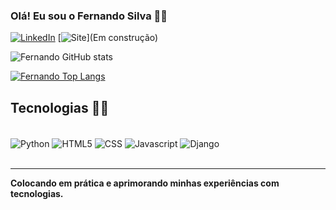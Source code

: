 
### Olá! Eu sou o Fernando Silva 🙋‍♂️

[![LinkedIn](https://img.shields.io/badge/LinkedIn-0077B5?style=for-the-badge&logo=linkedin&logoColor=white)](https://www.linkedin.com/in/fernando-augusto-s-f/)
[![Site](https://img.shields.io/website-up-down-green-red/http/cv.lbesson.qc.to.sv)](Em construção)

![Fernando GitHub stats](https://github-readme-stats.vercel.app/api?username=Fernandoasf&show_icons=true&theme=gruvbox)

[![Fernando Top Langs](https://github-readme-stats.vercel.app/api/top-langs/?username=Fernandoasf&layout=pie)](https://github.com/Fernandoasf/github-readme-stats)

## Tecnologias 👨‍💻

<div style="display: inline_block"><br/>
    <img align="center" alt="Python" src="https://img.shields.io/badge/Python-3776AB?style=for-the-badge&logo=python&logoColor=white" />
    <img align="center" alt="HTML5" src="https://img.shields.io/badge/HTML5-E34F26?style=for-the-badge&logo=html5&logoColor=white" />
    <img align="center" alt="CSS" src="https://img.shields.io/badge/CSS3-1572B6?style=for-the-badge&logo=css3&logoColor=white" />
    <img align="center" alt="Javascript" src="https://img.shields.io/badge/JavaScript-323330?style=for-the-badge&logo=javascript&logoColor=F7DF1E" />
    <img align="center" alt="Django" src="https://img.shields.io/badge/Django-092E20?style=for-the-badge&logo=django&logoColor=white" />
    
</div>
<br/>
<hr align="#">
<b>Colocando em prática e aprimorando minhas experiências com tecnologias.</b>
